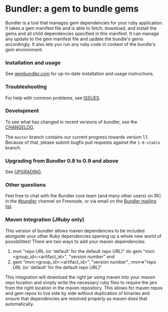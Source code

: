# Bundler: a gem to bundle gems

Bundler is a tool that manages gem dependencies for your ruby application. It
takes a gem manifest file and is able to fetch, download, and install the gems
and all child dependencies specified in this manifest. It can manage any update
to the gem manifest file and update the bundle's gems accordingly. It also lets
you run any ruby code in context of the bundle's gem environment.

### Installation and usage

See [gembundler.com](http://gembundler.com) for up-to-date installation and usage instructions.

### Troubleshooting

For help with common problems, see [ISSUES](https://github.com/carlhuda/bundler/blob/master/ISSUES.md).

### Development

To see what has changed in recent versions of bundler, see the [CHANGELOG](https://github.com/carlhuda/bundler/blob/master/CHANGELOG.md).

The `master` branch contains our current progress towards version 1.1. Because of that, please submit bugfix pull requests against the `1-0-stable` branch.

### Upgrading from Bundler 0.8 to 0.9 and above

See [UPGRADING](https://github.com/carlhuda/bundler/blob/master/UPGRADING.md).

### Other questions

Feel free to chat with the Bundler core team (and many other users) on IRC in the  [#bundler](irc://irc.freenode.net/bundler) channel on Freenode, or via email on the [Bundler mailing list](http://groups.google.com/group/ruby-bundler).

### Maven Integration (JRuby only)
This version of bundler allows maven dependencies to be included alongside your other Ruby dependencies opening up a whole new world of possibilities! There are two ways to add your maven dependencies:
1) mvn "repo URL (or 'default' for the default repo URL)" do
	gem "mvn:<group_id>:<artifact_id>", "version number"
   end
2) gem "mvn:<group_id>:<artifact_id>", "version number", :mvn=>"repo URL (or 'default' for the default repo URL)"

This integration will download the right jar using maven into your *maven* repo location and simply write the necessary ruby files to require the jars from the
right location in the maven repository. This allows for maven repos and gem repos to live side by side without duplication of binaries and ensure that dependencies
are resolved properly as maven does that automatically. 